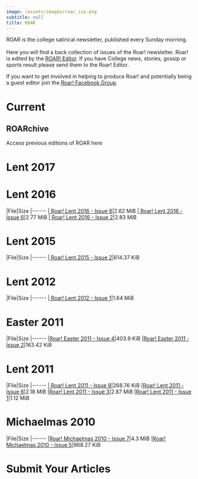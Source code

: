 ```yaml
---
image: /assets/images/roar_ico.png
subtitle: null
title: ROAR
---
```


ROAR is the college satirical newsletter, published every Sunday morning. <br/><br/> Here you will find a back collection of issues of the Roar! newsletter. Roar! is edited by the [ROAR! Editor](roar_editor.html). If you have College news, stories, gossip or sports result please send them to the Roar! Editor.

If you want to get involved in helping to produce Roar! and potentially being a guest editor join the [Roar! Facebook Group](https://www.facebook.com/home.php?sk=group_218627764818399&amp;ap=1).

# Current

## ROARchive

Access previous editions of ROAR here

# Lent 2017

# Lent 2016

|File|Size
|------
|[ Roar! Lent 2016 - Issue 8](../pdf/roar/2016/lent/roarLent2016_8.pdf)|2.62 MiB
|[ Roar! Lent 2016 - Issue 6](../pdf/roar/2016/lent/roarLent2016_6.pdf)|2.77 MiB
|[ Roar! Lent 2016 - Issue 2](../pdf/roar/2016/lent/roarLent2016_2.pdf)|2.83 MiB

# Lent 2015

|File|Size
|------
|[ Roar! Lent 2015 - Issue 2](../pdf/roar/2015/LentRoar2.pdf)|614.37 KiB

# Lent 2012

|File|Size
|------
|[ Roar! Lent 2012 - Issue 1](/downloads/LentRoar1.pdf)|1.64 MiB

# Easter 2011

|File|Size
|------
|[Roar! Easter 2011 - Issue 4](../pdf/roar/2011/EasterRoar4.pdf)|403.9 KiB
|[Roar! Easter 2011 - Issue 2](../pdf/roar/2011/EasterRoar2.pdf)|163.42 KiB

# Lent 2011

|File|Size
|------
|[ Roar! Lent 2011 - Issue 8](../pdf/roar/2011/LentRoar8.pdf)|268.76 KiB
|[Roar! Lent 2011 - Issue 6](../pdf/roar/2011/LentRoar6.pdf)|2.18 MiB
|[Roar! Lent 2011 - Issue 3](../pdf/roar/2011/LentRoar3.pdf)|2.87 MiB
|[Roar! Lent 2011 - Issue 1](../pdf/roar/2011/LentRoar1.pdf)|1.12 MiB

# Michaelmas 2010

|File|Size
|------
|[Roar! Michaelmas 2010 - Issue 7](../pdf/roar/2010/RoarMich7.pdf)|4.3 MiB
|[Roar! Michaelmas 2010 - Issue 5](../pdf/roar/2010/RoarMich5.pdf)|968.27 KiB

# Submit Your Articles